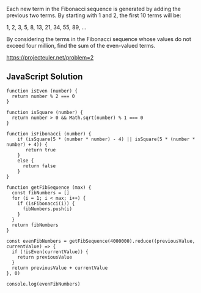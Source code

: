 Each new term in the Fibonacci sequence is generated by adding the previous two terms. By starting with 1 and 2, the first 10 terms will be:

1, 2, 3, 5, 8, 13, 21, 34, 55, 89, ...

By considering the terms in the Fibonacci sequence whose values do not exceed four million, find the sum of the even-valued terms.

https://projecteuler.net/problem=2

## JavaScript Solution
```
function isEven (number) {
  return number % 2 === 0
}

function isSquare (number) {
  return number > 0 && Math.sqrt(number) % 1 === 0
}

function isFibonacci (number) {
    if (isSquare(5 * (number * number) - 4) || isSquare(5 * (number * number) + 4)) {
       return true
    }
    else {
      return false
    }
}

function getFibSequence (max) {
  const fibNumbers = []
  for (i = 1; i < max; i++) {
    if (isFibonacci(i)) {
      fibNumbers.push(i)
    }
  }
  return fibNumbers
}

const evenFibNumbers = getFibSequence(4000000).reduce((previousValue, currentValue) => {
  if (!isEven(currentValue)) {
    return previousValue
  }
  return previousValue + currentValue
}, 0)

console.log(evenFibNumbers)

```
